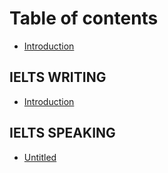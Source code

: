 # Table of contents

* [Introduction](README.md)

## IELTS WRITING

* [Introduction](ielts-writing/introduction.md)

## IELTS SPEAKING

* [Untitled](ielts-speaking/untitled.md)

